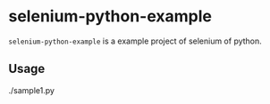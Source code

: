 # selenium-python-example
`selenium-python-example` is a example project of selenium of python.

## Usage
./sample1.py
